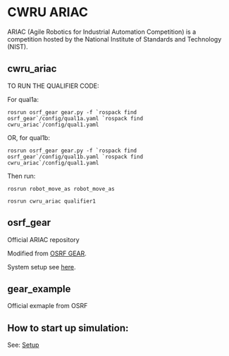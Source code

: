 # CWRU ARIAC

ARIAC (Agile Robotics for Industrial Automation Competition) is a competition hosted by the National Institute of Standards and Technology (NIST).

## cwru_ariac

TO RUN THE QUALIFIER CODE:

For qual1a:

``rosrun osrf_gear gear.py -f `rospack find osrf_gear`/config/qual1a.yaml `rospack find cwru_ariac`/config/qual1.yaml``

OR, for qual1b:

``rosrun osrf_gear gear.py -f `rospack find osrf_gear`/config/qual1b.yaml `rospack find cwru_ariac`/config/qual1.yaml``

Then run:

`rosrun robot_move_as robot_move_as `

`rosrun cwru_ariac qualifier1`

## osrf_gear

Official ARIAC repository

Modified from [OSRF GEAR](https://bitbucket.org/osrf/ariac/overview).

System setup see [here](https://github.com/cwru-robotics/cwru_scripts/blob/master/ariac/ariac.sh).

## gear_example

Official exmaple from OSRF

## How to start up simulation:

See: [Setup](https://github.com/cwru-robotics/cwru_ariac/tree/master/setup)
